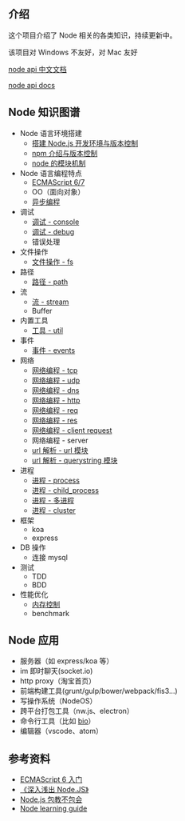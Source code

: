 ## 介绍

这个项目介绍了 Node 相关的各类知识，持续更新中。

该项目对 Windows 不友好，对 Mac 友好

[node api 中文文档](http://nodejs.cn/api/)

[node api docs](https://nodejs.org/en/docs/)

## Node 知识图谱

+   Node 语言环境搭建
    +   [搭建 Node.js 开发环境与版本控制](./搭建Node.js开发环境与版本控制)
    +   [npm 介绍与版本控制](./npm介绍与版本控制)
    +   [node 的模块机制](./node的模块机制)
+   Node 语言编程特点
    +   [ECMAScript 6/7](http://es6.ruanyifeng.com/)
    +   OO（面向对象）
    +   [异步编程](./异步编程)
+   调试
    +   [调试 - console](./调试-console)
    +   [调试 - debug](./调试-debug)
    +   错误处理
+   文件操作
    +   [文件操作 - fs](./文件操作-fs)
+   路径
    +   [路径 - path](./路径-path)
+   流
    +   [流 - stream](./流-stream)
    +   Buffer
+   内置工具
    +   [工具 - util](./工具-util)
+   事件
    +   [事件 - events](./事件-events)
+   网络
    +   [网络编程 - tcp](./网络编程-tcp)
    +   [网络编程 - udp](./网络编程-udp)
    +   [网络编程 - dns](./网络编程-dns)
    +   [网络编程 - http](./网络编程-http)
    +   [网络编程 - req](./网络编程-req)
    +   [网络编程 - res](./网络编程-res)
    +   [网络编程 - client request](./网络编程-client-request)
    +   网络编程 - server
    +   [url 解析 - url 模块](./url解析-url模块)
    +   [url 解析 - querystring 模块](./url解析-querystring模块)
+   进程
    +   [进程 - process](./进程-process)
    +   [进程 - child_process](./进程-child_process)
    +   [进程 - 多进程](./进程-多进程)
    +   [进程 - cluster](./进程-cluster)
+   框架
    +   koa
    +   express
+   DB 操作
    +   连接 mysql
+   测试
    +   TDD
    +   BDD
+   性能优化
    +   [内存控制](./内存控制)
    +   benchmark

## Node 应用

+   服务器（如 express/koa 等）
+   im 即时聊天(socket.io)
+   http proxy（淘宝首页）
+   前端构建工具(grunt/gulp/bower/webpack/fis3...)
+   写操作系统（NodeOS）
+   跨平台打包工具（nw.js、electron）
+   命令行工具（比如 [bio](https://github.com/weidian-inc/bio-cli)）
+   编辑器（vscode、atom）

## 参考资料

+   [ECMAScript 6 入门](http://es6.ruanyifeng.com/)
+   [《深入浅出 Node.JS》](https://www.amazon.cn/dp/B00GOM5IL4/ref=sr_1_1?ie=UTF8&qid=1523943449&sr=8-1&keywords=%E6%B7%B1%E5%85%A5%E6%B5%85%E5%87%BAnode.js)
+   [Node.js 包教不包会](https://github.com/alsotang/node-lessons)
+   [Node learning guide](https://github.com/chyingp/nodejs-learning-guide/blob/master/README.md)